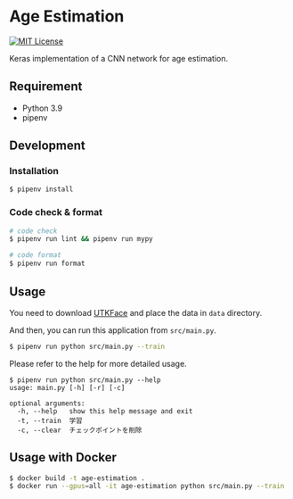 # Age Estimation

[![MIT License](http://img.shields.io/badge/license-MIT-blue.svg?style=flat)](LICENSE)

Keras implementation of a CNN network for age estimation.

## Requirement

- Python 3.9
- pipenv

## Development

### Installation

```bash
$ pipenv install
```

### Code check & format

```bash
# code check
$ pipenv run lint && pipenv run mypy

# code format
$ pipenv run format
```

## Usage

You need to download [UTKFace](https://susanqq.github.io/UTKFace/) and place the data in `data` directory.

And then, you can run this application from `src/main.py`.

```bash
$ pipenv run python src/main.py --train
```

Please refer to the help for more detailed usage.

```
$ pipenv run python src/main.py --help
usage: main.py [-h] [-r] [-c]

optional arguments:
  -h, --help   show this help message and exit
  -t, --train  学習
  -c, --clear  チェックポイントを削除
```

## Usage with Docker

```bash
$ docker build -t age-estimation .
$ docker run --gpus=all -it age-estimation python src/main.py --train
```
